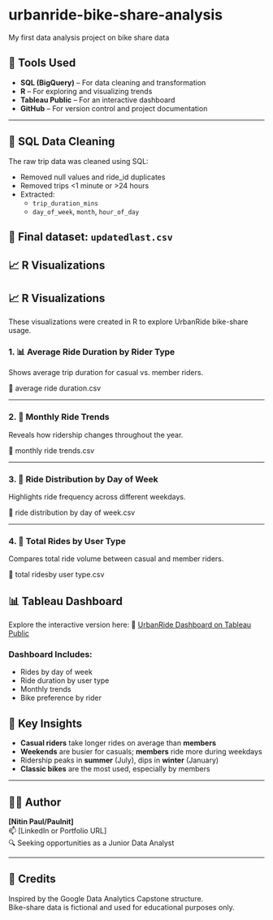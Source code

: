 # urbanride-bike-share-analysis
My first data analysis project on bike share data
## 🧰 Tools Used

- **SQL (BigQuery)** – For data cleaning and transformation
- **R** – For exploring and visualizing trends
- **Tableau Public** – For an interactive dashboard
- **GitHub** – For version control and project documentation
---
## 🧹 SQL Data Cleaning

The raw trip data was cleaned using SQL:
- Removed null values and ride_id duplicates
- Removed trips <1 minute or >24 hours
- Extracted:  
  - `trip_duration_mins`  
  - `day_of_week`, `month`, `hour_of_day`

🧾 Final dataset: `updatedlast.csv`
---




## 📈 R Visualizations

## 📈 R Visualizations

These visualizations were created in R to explore UrbanRide bike-share usage.

### 1. 📊 Average Ride Duration by Rider Type
Shows average trip duration for casual vs. member riders.

📄 average ride duration.csv

---

### 2. 📅 Monthly Ride Trends
Reveals how ridership changes throughout the year.

📄 monthly ride trends.csv

---

### 3. 📆 Ride Distribution by Day of Week
Highlights ride frequency across different weekdays.

📄 ride distribution by day of week.csv

---

### 4. 🚴 Total Rides by User Type
Compares total ride volume between casual and member riders.

📄 total ridesby user type.csv


## 📊 Tableau Dashboard

Explore the interactive version here:
🔗 [UrbanRide Dashboard on Tableau Public](https://public.tableau.com/authoring/urbanrideshareanalysis/urbanridesharemay2024-25sheet12#1)




### Dashboard Includes:
- Rides by day of week
- Ride duration by user type
- Monthly trends
- Bike preference by rider




## 🧠 Key Insights

- **Casual riders** take longer rides on average than **members**
- **Weekends** are busier for casuals; **members** ride more during weekdays
- Ridership peaks in **summer** (July), dips in **winter** (January)
- **Classic bikes** are the most used, especially by members

---

## 🧑‍💻 Author

**[Nitin Paul/Paulnit]**  
📫 [LinkedIn or Portfolio URL]  
🔍 Seeking opportunities as a Junior Data Analyst

---

## 🧾 Credits

Inspired by the Google Data Analytics Capstone structure.  
Bike-share data is fictional and used for educational purposes only.
